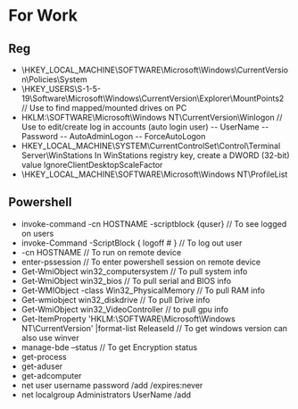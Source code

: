 # For Work
## Reg
- \HKEY_LOCAL_MACHINE\SOFTWARE\Microsoft\Windows\CurrentVersion\Policies\System
- \HKEY_USERS\S-1-5-19\Software\Microsoft\Windows\CurrentVersion\Explorer\MountPoints2 // Use to find mapped/mounted drives on PC
- HKLM:\SOFTWARE\Microsoft\Windows NT\CurrentVersion\Winlogon // Use to edit/create log in accounts (auto login user)
-- UserName
-- Password
-- AutoAdminLogon
-- ForceAutoLogon
- HKEY_LOCAL_MACHINE\SYSTEM\CurrentControlSet\Control\Terminal Server\WinStations
In WinStations registry key, create a DWORD (32-bit) value IgnoreClientDesktopScaleFactor 
- \HKEY_LOCAL_MACHINE\SOFTWARE\Microsoft\Windows NT\ProfileList
## Powershell
- invoke-command -cn HOSTNAME -scriptblock {quser} // To see logged on users
- invoke-Command -ScriptBlock { logoff # } // To log out user
- -cn HOSTNAME  // To run on remote device
- enter-pssession // To enter powershell session on remote device
- Get-WmiObject win32_computersystem // To pull system info
- Get-WmiObject win32_bios // To pull serial and BIOS info
- Get-WMIObject -class Win32_PhysicalMemory // To pull RAM info
- Get-wmiobject win32_diskdrive // To pull Drive info
- Get-WmiObject win32_VideoController // to pull gpu info
- Get-ItemProperty 'HKLM:\SOFTWARE\Microsoft\Windows NT\CurrentVersion' |format-list  ReleaseId // To get windows version can also use winver
- manage-bde –status // To get Encryption status
- get-process
- get-aduser
- get-adcomputer
- net user username password /add /expires:never
- net localgroup Administrators UserName /add
